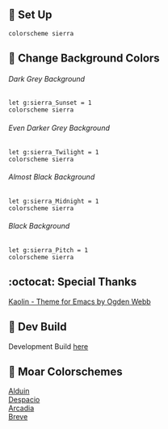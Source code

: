 :space_invader: Set Up
------

```VimL
colorscheme sierra
```

:milky_way: Change Background Colors
------

###### Dark Grey Background
```VimL
let g:sierra_Sunset = 1
colorscheme sierra 
```

###### Even Darker Grey Background
```VimL
let g:sierra_Twilight = 1
colorscheme sierra 
```

###### Almost Black Background
```VimL
let g:sierra_Midnight = 1
colorscheme sierra 
```

###### Black Background
```VimL
let g:sierra_Pitch = 1
colorscheme sierra 
```

:octocat: Special Thanks
-----------------
[Kaolin - Theme for Emacs by Ogden Webb](https://github.com/ogdenwebb/kaolin-theme)<br>

:crescent_moon: Dev Build
----------------------------
Development Build [here](https://github.com/AlessandroYorba/Sierra/tree/nightly)

:octopus: Moar Colorschemes
-------
[Alduin](https://github.com/AlessandroYorba/Alduin)<br>
[Despacio](https://github.com/AlessandroYorba/Despacio)<br>
[Arcadia](https://github.com/AlessandroYorba/Arcadia)<br>
[Breve](https://github.com/AlessandroYorba/Breve)<br>
